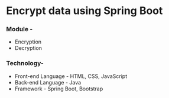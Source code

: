 # Encrypt data using Spring Boot

### Module -
* Encryption
* Decryption

### Technology-
* Front-end Language - HTML, CSS, JavaScript
* Back-end Language - Java
* Framework - Spring Boot, Bootstrap
